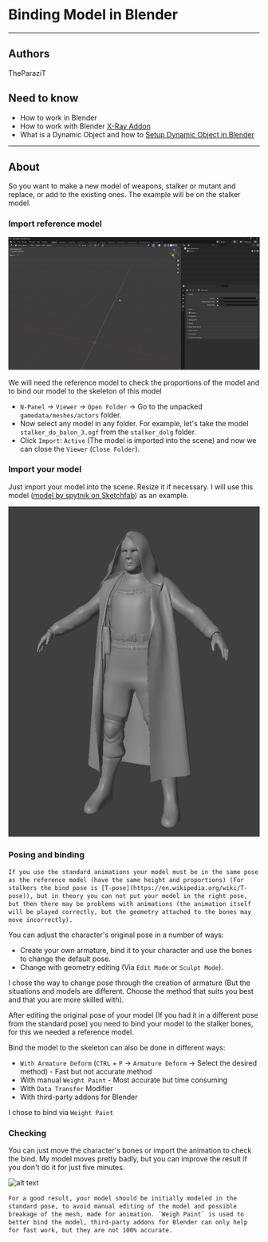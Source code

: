 # Binding Model in Blender

___

## Authors

TheParaziT

## Need to know

- How to work in Blender
- How to work with Blender [X-Ray Addon](../../modding-tools/blender/blender-x-ray-addon-summary.md)
- What is a Dynamic Object and how to [Setup Dynamic Object in Blender](setup-dynamic-object-in-blender.md)

___

## About

So you want to make a new model of weapons, stalker or mutant and replace, or add to the existing ones. The example will be on the stalker model.

### Import reference model

![alt text](media/import-ref-model.gif)

We will need the reference model to check the proportions of the model and to bind our model to the skeleton of this model

- `N-Panel` -> `Viewer` -> `Open Folder` -> Go to the unpacked `gamedata/meshes/actors` folder.
- Now select any model in any folder. For example, let's take the model `stalker_do_balon_3.ogf` from the `stalker_dolg` folder.
- Click `Import`: `Active` (The model is imported into the scene) and now we can close the `Viewer` (`Close Folder`).

### Import your model

Just import your model into the scene. Resize it if necessary. I will use this model ([model by spytnik on Sketchfab](https://sketchfab.com/3d-models/stalker-5fa82920a45845e386c2a7d778c0972c)) as an example.

![alt text](images/my-model-example.png)

### Posing and binding

```admonish note
If you use the standard animations your model must be in the same pose as the reference model (have the same height and proportions) (For stalkers the bind pose is [T-pose](https://en.wikipedia.org/wiki/T-pose)), but in theory you can not put your model in the right pose, but then there may be problems with animations (the animation itself will be played correctly, but the geometry attached to the bones may move incorrectly).
```

You can adjust the character's original pose in a number of ways:

- Create your own armature, bind it to your character and use the bones to change the default pose.
- Change with geometry editing (Via `Edit Mode` or `Sculpt Mode`).

I chose the way to change pose through the creation of armature (But the situations and models are different. Choose the method that suits you best and that you are more skilled with).

After editing the original pose of your model (If you had it in a different pose from the standard pose) you need to bind your model to the stalker bones, for this we needed a reference model.

Bind the model to the skeleton can also be done in different ways:

- `With Armature Deform` (`CTRL` + `P` -> `Armature Deform` -> Select the desired method) - Fast but not accurate method
- With manual `Weight Paint` - Most accurate but time consuming
- With `Data Transfer` Modifier
- With third-party addons for Blender

I chose to bind via `Weight Paint`

### Checking

You can just move the character's bones or import the animation to check the bind. My model moves pretty badly, but you can improve the result if you don't do it for just five minutes.

![alt text](media/final.gif)

```admonish info
For a good result, your model should be initially modeled in the standard pose, to avoid manual editing of the model and possible breakage of the mesh, made for animation. `Weigh Paint` is used to better bind the model, third-party addons for Blender can only help for fast work, but they are not 100% accurate.
```
